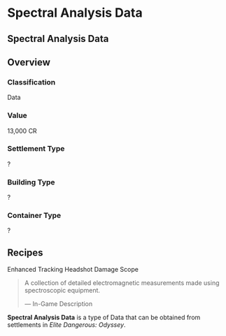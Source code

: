 # Spectral Analysis Data
## Spectral Analysis Data

## Overview

### Classification

Data

### Value

13,000 CR

### Settlement Type

?

### Building Type

?

### Container Type

?

## Recipes

Enhanced Tracking
Headshot Damage
Scope

> 
> 
> A collection of detailed electromagnetic measurements made using spectroscopic equipment.
> 
> 
> — In-Game Description
> 

**Spectral Analysis Data** is a type of Data that can be obtained from settlements in *Elite Dangerous: Odyssey*.